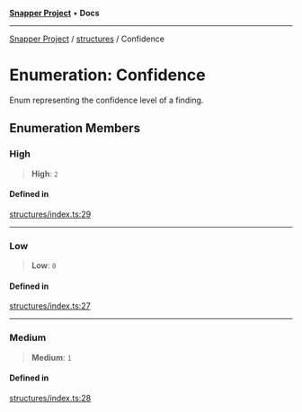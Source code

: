 [**Snapper Project**](../../README.md) • **Docs**

***

[Snapper Project](../../README.md) / [structures](../README.md) / Confidence

# Enumeration: Confidence

Enum representing the confidence level of a finding.

## Enumeration Members

### High

> **High**: `2`

#### Defined in

[structures/index.ts:29](https://github.com/asifqatar/Snapper/blob/f81e438e9ec4b3b85f8950cdae2512488f5c2cd3/structures/index.ts#L29)

***

### Low

> **Low**: `0`

#### Defined in

[structures/index.ts:27](https://github.com/asifqatar/Snapper/blob/f81e438e9ec4b3b85f8950cdae2512488f5c2cd3/structures/index.ts#L27)

***

### Medium

> **Medium**: `1`

#### Defined in

[structures/index.ts:28](https://github.com/asifqatar/Snapper/blob/f81e438e9ec4b3b85f8950cdae2512488f5c2cd3/structures/index.ts#L28)
